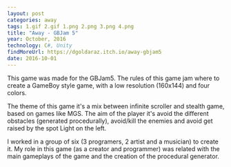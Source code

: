 ```yaml
---
layout: post
categories: away
tags: 1.gif 2.gif 1.png 2.png 3.png 4.png
title: "Away - GBJam 5"
year: October, 2016
technology: C#, Unity
findMoreUrl: https://dgoldaraz.itch.io/away-gbjam5
date: 2016-10-01
---
```


This game was made for the GBJam5. The rules of this game jam where to create a GameBoy style game, with a low resolution (160x144) and four colors.

The theme of this game it's a mix between infinite scroller and stealth game, based on games like MGS. The aim of the player it's avoid the different obstacles (generated procedurally), avoid/kill the enemies and avoid get raised by the spot Light on the left.

I worked in a group of six (3 programers, 2 artist and a musician) to create it. My role in this game (as a creator and programmer) was related with the main gameplays of the game and the creation of the procedural generator.
       